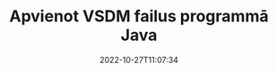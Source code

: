 ---
############################# Static ############################
layout: "auto-gen-merger"
date: 2022-10-27T11:07:34
draft: false
otherformats: docx dot dotm dotx epub html mht mhtml odp ods odt one otp ott pdf pps

############################# Head ############################
head_title: "Apvienojiet VSDM failus, izmantojot Java & J2SE Documents Merger API"
head_description: "Apvienojiet vairākus VSDM failus Java, izmantojot dokumentu apvienošanas API ar visiem datiem, stilu un formatējumu kā avota dokumentus."

############################# Header ############################
title: "Apvienot VSDM failus programmā Java"
description: "Apvienojiet VSDM ar dažām Java koda rindām."
bg_image: "https://cms.admin.containerize.com/templates/aspose/App_Themes/V3/images/bg/header1.png"
bg_overlay: false
button:
    enable: true
    icon: "fas fa-arrow-down"
    label: "Lejupielādēt bezmaksas izmēģinājuma versiju"
    link: "https://downloads.groupdocs.com/merger/java"

############################# SubMenu ############################
submenu:
    enable: true

    left:
        img_alt: "GroupDocs.Merger for Java"
        image: "https://cms.admin.containerize.com/templates/groupdocs/images/product-logos/90x90-noborder/groupdocs-merger-java.png"
        product: "GroupDocs.Merger"
        platform: "Java"

    middle:
        button:

            # button loop
            - link: "https://apireference.groupdocs.com/merger/java"
              text: "API atsauce"

            # button loop
            - link: "https://github.com/groupdocs-merger"
              text: "Kodu piemēri"

            # button loop
            - link: "https://products.groupdocs.app/merger/family"
              text: "Tiešraides demonstrācijas"

            # button loop
            - link: "https://purchase.groupdocs.com/pricing/merger/java"
              text: "Cenu noteikšana"

    right:
        link_download: "https://downloads.groupdocs.com/merger"
        link_learn: "https://docs.groupdocs.com/merger/java"
        link_buy: "https://purchase.groupdocs.com"

############################# About ############################
about:
    enable: true
    title: "Par GroupDocs.Merger for Java API"
    content: |
        [GroupDocs.Merger for Java](/lv/merger/java/) nodrošina ērtu risinājumu, lai apvienotu vairākus PDF, Microsoft Office (Word, Excel, PowerPoint, OneNote), OpenDocument, HTML, attēlus un daudzus citus dokumentus vienā failā Java lietojumprogrammās. GroupDocs.Merger ietaupīs jums daudz pūļu, jo jums ir atļauts apvienot VSDM dokumentus - nav jāinstalē trešās puses programmatūra, darbvirsmas lietojumprogrammas vai spraudņi. Tagad nav nepieciešams tērēt laiku un manuāli apvienot failus! GroupDocs misija ir nodrošināt vislabāko kvalitāti un vienkāršot dokumentu apstrādes darbplūsmas.
        
        GroupDocs.Merger API ir pareizā izvēle korporatīvajiem risinājumiem, kuriem nepieciešamas failu apvienošanas funkcijas. Šīs API tiek labi atbalstītas visās lielākajās operētājsistēmās un platformās, tostarp J2SE 7.0 (1.7), J2SE 8.0 (1.8), Java 10.

############################# Steps ############################
steps:
    enable: true
    title_left: "Apvienot vairākus VSDM failus Java"
    content_left: |
        [GroupDocs.Merger for Java](/lv/merger/java/) ļauj Java izstrādātājiem viegli apvienot vairākus VSDM failus, veicot dažas vienkāršas darbības.
        
        * Izveidojiet **Merger** gadījumu un norādiet avota dokumenta ceļu kā konstruktora parametru.
        * Izsauciet **Merger** klases **Join** un nododiet otro avota dokumenta ceļu.
        * Lai saglabātu apvienoto dokumentu, zvaniet **Save** no **Merger** klases.

    title_right: "Sistēmas prasības"
    content_right: |
        GroupDocs.Merger for Java API tiek atbalstītas visās lielākajās platformās un operētājsistēmās. Pirms tālāk norādītā koda izpildes, lūdzu, pārliecinieties, vai jūsu sistēmā ir instalēti šādi priekšnosacījumi.

        * Operētājsistēmas: Microsoft Windows, Linux, MacOS
        * Izstrādes vides: NetBeans, IntelliJ IDEA, Eclipse
        * Ietvari: J2SE 7.0 (1.7), J2SE 8.0 (1.8), Java 10
        * Lejupielādējiet jaunāko GroupDocs.Merger for Java versiju no [Maven](https://repository.groupdocs.com/webapp/#/artifacts/browse/tree/General/repo/com/groupdocs/groupdocs-merger)
         
    code: |
     {{% merger/additional-styles %}}
     {{< merger/code-merger title="Kā apvienot VSDM failus, izmantojot Java piemēra kodu">}}

        ```java    
        // Apvienojiet VSDM failus, izmantojot GroupDocs.Merger for Java API
        // Izveidot saplūšanu, ievadot VSDM dokumentu
        Merger merger = new Merger("input_1.vsdm");

        // Izsauciet sapludināšanas klases instances pievienošanās metodi un nododiet otrā avota dokumenta ceļu
        merger.join("input_2.vsdm");
    
        // Izsauciet sapludināšanas klases instances saglabāšanas metodi, lai saglabātu sapludināto dokumentu
        merger.save("merged-file.vsdm"); 
        ```
     {{< /merger/code-merger >}}

############################# Demos ############################
demos:
    enable: true
    title: "Tiešsaistes demonstrācijas — tiešsaistes lietotne dokumentu apvienošanai"
    content: |
       Apvienojiet vairāk nekā vienu VSDM failu tūlīt, apmeklējot vietni [GroupDocs.Merger Live Demos](https://products.groupdocs.app/merger/family).
       Tiešraides demonstrācijai ir šādas priekšrocības.
        
############################# About Formats ############################
about_formats:
    enable: true

############################# More Formats ############################
more_formats:
    enable: true
    title: "Citu dokumentu formātu sapludināšana"
    content: |
        Java dokumentu apvienošanas API failu formātiem un attēliem. Apvienojiet dažus no populārākajiem dokumentu formātiem, kā norādīts tālāk.

############################# Back to top ###############################
back_to_top:
    enable: true
---